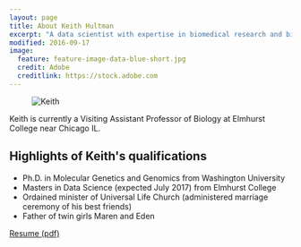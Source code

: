 ```yaml
---
layout: page
title: About Keith Hultman
excerpt: "A data scientist with expertise in biomedical research and bioinformatics."
modified: 2016-09-17
image:
  feature: feature-image-data-blue-short.jpg
  credit: Adobe
  creditlink: https://stock.adobe.com
---
```


<figure>
	<img src="{{ site.url }}/images/bio-photo-about.jpg" alt="Keith">
</figure>

Keith is currently a Visiting Assistant Professor of Biology at Elmhurst College near Chicago IL. 

## Highlights of Keith's qualifications
* Ph.D. in Molecular Genetics and Genomics from Washington University
* Masters in Data Science (expected July 2017) from Elmhurst College
* Ordained minister of Universal Life Church (administered marriage ceremony of his best friends)
* Father of twin girls Maren and Eden

<a markdown="0" href="{{ site.url }}/documents/hultman-resume.pdf" class="btn">Resume (pdf)</a>


